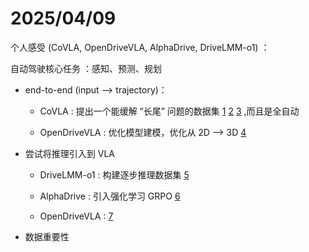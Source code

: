 # 2025/04/09

个人感受 (CoVLA, OpenDriveVLA, AlphaDrive, DriveLMM-o1) ：

自动驾驶核心任务 ：感知、预测、规划

- end-to-end (input --> trajectory)：

  - CoVLA : 提出一个能缓解 “长尾” 问题的数据集 [1] [2] [3] ,而且是全自动
 
  - OpenDriveVLA : 优化模型建模，优化从 2D --> 3D  [4]

- 尝试将推理引入到 VLA 

  - DriveLMM-o1 : 构建逐步推理数据集 [5] 

  - AlphaDrive : 引入强化学习 GRPO [6]

  - OpenDriveVLA : [7]
    
- 数据重要性 

    
[3]:https://github.com/yuan-qi5/VLA/blob/main/paper/CoVLA.md#data-sampling
[2]:https://github.com/yuan-qi5/VLA/blob/main/paper/CoVLA.md#data-analysis
[1]:https://github.com/yuan-qi5/VLA/blob/main/paper/OpenDriveVLA.md#main-results
[4]:https://github.com/yuan-qi5/VLA/blob/main/paper/OpenDriveVLA.md#model
[5]:https://github.com/yuan-qi5/VLA/blob/main/paper/DriveLMM-o1.md#benchmark 
[6]:https://github.com/yuan-qi5/VLA/blob/main/paper/AlphaDrive.md#model
[7]:https://github.com/yuan-qi5/VLA/blob/main/paper/OpenDriveVLA.md#driving-instruction-tuning

